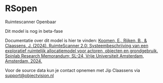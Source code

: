 # RSopen
Ruimtescanner Openbaar

Dit model is nog in beta-fase

Documentatie over dit model is hier te vinden: [Koomen, E., Rijken, B., & Claassens, J. (2024). RuimteScanner 2.0: Systeembeschrijving van een exploratief ruimtelijk allocatiemodel voor actoren, objecten en grondgebruik. Spinlab Research Memorandum; SL-24, Vrije Universiteit Amsterdam, Amsterdam, 2024.](https://doi.org/10.13140/RG.2.2.30442.29129)

Voor de source data kun je contact opnemen met Jip Claassens via support@objectvision.nl



